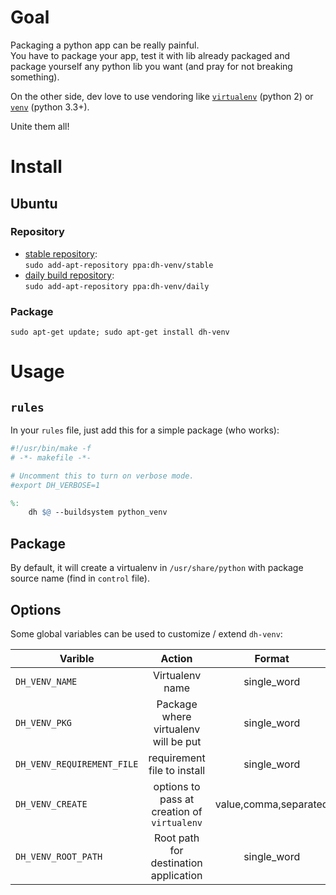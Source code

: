 # Goal

Packaging a python app can be really painful.  
You have to package your app, test it with lib already packaged and package yourself any python lib you want (and pray for not breaking something).

On the other side, dev love to use vendoring like [`virtualenv`](http://virtualenv.readthedocs.org/) (python 2) or [`venv`](https://docs.python.org/3/library/venv.html) (python 3.3+).

Unite them all!

# Install

## Ubuntu

### Repository
* [stable repository](https://launchpad.net/~dh-venv/+archive/ubuntu/stable):  
`sudo add-apt-repository ppa:dh-venv/stable`
* [daily build repository](https://launchpad.net/~dh-venv/+archive/ubuntu/daily):  
`sudo add-apt-repository ppa:dh-venv/daily`

### Package
```
sudo apt-get update; sudo apt-get install dh-venv
```

# Usage

## `rules`

In your `rules` file, just add this for a simple package (who works):

```makefile
#!/usr/bin/make -f
# -*- makefile -*-

# Uncomment this to turn on verbose mode.
#export DH_VERBOSE=1

%:
	dh $@ --buildsystem python_venv
```

## Package

By default, it will create a virtualenv in `/usr/share/python` with package source name (find in `control` file).

## Options

Some global variables can be used to customize / extend `dh-venv`:

| Varible | Action  | Format | Default Value  |
| --------|:-------:|:------:| --------------:|
| `DH_VENV_NAME` | Virtualenv name | single_word | package source name |
| `DH_VENV_PKG` | Package where virtualenv will be put | single_word | package source name |
| `DH_VENV_REQUIREMENT_FILE` | requirement file to install | single_word | `requirements.txt` |
| `DH_VENV_CREATE` | options to pass at creation of `virtualenv` | value,comma,separated | `--no-site-packages` |
| `DH_VENV_ROOT_PATH` | Root path for destination application | single_word | ``/usr/share/python` |
